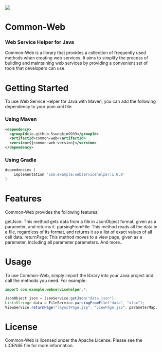 <img src="https://capsule-render.vercel.app/api?type=slice&color=auto&height=150&section=header&text=Common-Web&fontSize=70" />

# Common-Web
### Web Service Helper for Java
Common-Web is a library that provides a collection of frequently used methods when creating web services. It aims to simplify the process of building and maintaining web services by providing a convenient set of tools that developers can use.

# Getting Started
To use Web Service Helper for Java with Maven, you can add the following dependency to your pom.xml file:
### Using Maven
```xml
<dependency>
  <groupId>io.github.Ssungkim9999</groupId>
  <artifactId>common-web</artifactId>
  <version>${common-web-version}</version>
</dependency>
```
### Using Gradle
```groovy
dependencies {
    implementation 'com.example:webservicehelper:1.0.0'
}
```

# Features
Common-Web provides the following features:

getJson: This method gets data from a file in JsonObject format, given as a parameter, and returns it.
parsingFromFile: This method reads all the data in a file, regardless of its format, and returns it as a list of exact values of all cell data.
returnPage: This method moves to a view page, given as a parameter, including all parameter parameters.
And more..

# Usage
To use Common-Web, simply import the library into your Java project and call the methods you need. For example:
```java
import com.example.webservicehelper.*;

JsonObject json = JsonService.getJson("data.json");
List<String> data = FileService.parsingFromFile("data", "xlsx");
ViewService.returnPage("layoutPage.jsp", "viewPage.jsp", parameterMap, caller.class);
```

# License
Common-Web is licensed under the Apache License. Please see the LICENSE file for more information.

